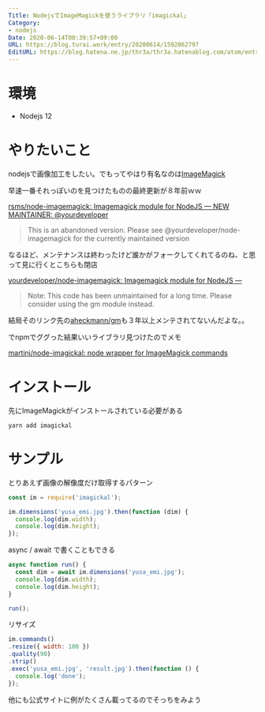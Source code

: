 ```yaml
---
Title: NodejsでImageMagickを使うライブラリ「imagickal」
Category:
- nodejs
Date: 2020-06-14T00:39:57+09:00
URL: https://blog.turai.work/entry/20200614/1592062797
EditURL: https://blog.hatena.ne.jp/thr3a/thr3a.hatenablog.com/atom/entry/26006613584713811
---
```


# 環境

- Nodejs 12

# やりたいこと

nodejsで画像加工をしたい。でもってやはり有名なのは[ImageMagick](https://imagemagick.org/index.php)

早速一番それっぽいのを見つけたものの最終更新が８年前ｗｗ

[rsms/node-imagemagick: Imagemagick module for NodeJS — NEW MAINTAINER: @yourdeveloper](https://github.com/rsms/node-imagemagick)

> This is an abandoned version. Please see @yourdeveloper/node-imagemagick for the currently maintained version

なるほど、メンテナンスは終わったけど誰かがフォークしてくれてるのね、と思って見に行くとこちらも閉店

[yourdeveloper/node-imagemagick: Imagemagick module for NodeJS —](https://github.com/yourdeveloper/node-imagemagick)

> Note: This code has been unmaintained for a long time. Please consider using the gm module instead.

結局そのリンク先の[aheckmann/gm](https://github.com/aheckmann/gm)も３年以上メンテされてないんだよな。。

でnpmでググった結果いいライブラリ見つけたのでメモ

[martinj/node-imagickal: node wrapper for ImageMagick commands](https://github.com/martinj/node-imagickal)

# インストール

先にImageMagickがインストールされている必要がある

```
yarn add imagickal
```

# サンプル

とりあえず画像の解像度だけ取得するパターン

```javascript
const im = require('imagickal');

im.dimensions('yusa_emi.jpg').then(function (dim) {
  console.log(dim.width);
  console.log(dim.height);
});
```

async / await で書くこともできる

```javascript
async function run() {
  const dim = await im.dimensions('yusa_emi.jpg');
  console.log(dim.width);
  console.log(dim.height);
}

run();
```

リサイズ

```javascript
im.commands()
.resize({ width: 100 })
.quality(90)
.strip()
.exec('yusa_emi.jpg', 'result.jpg').then(function () {
  console.log('done');
});
```

他にも公式サイトに例がたくさん載ってるのでそっちをみよう

